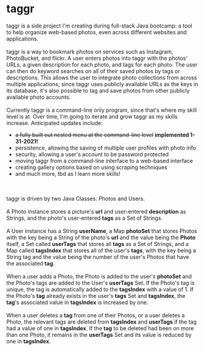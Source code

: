 # taggr
taggr is a side project I'm creating during full-stack Java bootcamp: a tool to help organize web-based photos, even
across different websites and applications.
</br>
</br>
taggr is a way to bookmark photos on services such as Instagram, PhotoBucket, and flickr. A user enters photos into
taggr with the photos' URLs, a given description for each photo, and tags for each photo.  The user can then do keyword
searches on all of their saved photos by tags or descriptions. This allows the user to integrate photo collections from 
across multiple applications; since taggr uses publicly available URLs as the keys in its database, it's also possible
to tag and save photos from other publicly available photo accounts.
</br>
</br>
Currently taggr is a command-line only program, since that's where my skill level is at. Over time, I'm going to iterate
and grow taggr as my skills increase. Anticipated updates include:
</br>
<ul>
<li> <strike>a fully built out nested menu at the command-line level</strike> <b>implemented 1-31-2021!</b></li>
<li> persistence, allowing the saving of multiple user profiles with photo info</li>
<li> security, allowing a user's account to be password protected</li>
<li> moving taggr from a command-line interface to a web-based interface</li>
<li> creating gallery options based on using scraping techniques</li>
<li> and much more, tbd as I learn more skills!</li>
</ul>
</br>
</br>
taggr is driven by two Java Classes: Photos and Users.  
</br>
</br>
A Photo instance stores a picture's <b>url</b> and user-entered
<b>description</b> as Strings, and the photo's user-entered <b>tags</b> as a Set of Strings.
</br>
</br>
A User instance has a String <b>userName</b>, a Map <b>photoSet</b> that stores Photos with the key being a String of the photo's <b>url</b>
and the value being the <b>Photo</b> itself, a Set called <b>userTags</b> that stores all <b>tags</b> as a Set of Strings,
and a Map called <b>tagsIndex</b> that stores all of the user's <b>tags</b>, with the key being a String tag and the value
being the number of the user's Photos that have the associated <b>tag</b>. 
</br>
</br>
When a user adds a Photo, the Photo is added
to the user's <b>photoSet</b> and the Photo's tags are added to the User's <b>userTags</b> Set. If the Photo's tag is unique,
the tag is automatically added to the <b>tagsIndex</b> with a value of 1. If the Photo's <b>tag</b> already exists in the
user's <b>tags</b> Set and <b>tagsIndex</b>, the <b>tag</b>'s associated value in <b>tagsIndex</b> is increased by one.
</br>
</br>
When a user deletes a <b>tag</b> from one of their Photos, or a user deletes a Photo, the relevant tags are deleted from <b>tagsIndex</b>
and <b>userTags</b> if the tag had a value of one in <b>tagsIndex</b>. If the <b>tag</b> to be deleted had been on more
than one Photo, it remains in the <b>userTags</b> Set and its value is reduced by one in <b>tagsIndex</b>. 


